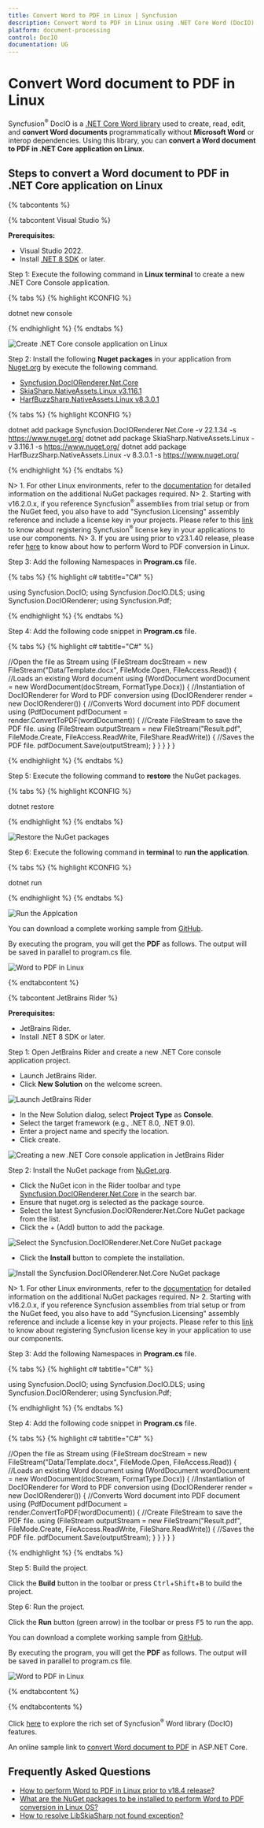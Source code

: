 ```yaml
---
title: Convert Word to PDF in Linux | Syncfusion
description: Convert Word to PDF in Linux using .NET Core Word (DocIO) library without Microsoft Word or interop dependencies.
platform: document-processing
control: DocIO
documentation: UG
---
```


# Convert Word document to PDF in Linux

Syncfusion<sup>&reg;</sup> DocIO is a [.NET Core Word library](https://www.syncfusion.com/document-processing/word-framework/net-core/word-library) used to create, read, edit, and **convert Word documents** programmatically without **Microsoft Word** or interop dependencies. Using this library, you can **convert a Word document to PDF in .NET Core application on Linux**.

## Steps to convert a Word document to PDF in .NET Core application on Linux

{% tabcontents %}

{% tabcontent Visual Studio %}

**Prerequisites:**

* Visual Studio 2022.
* Install [.NET 8 SDK](https://dotnet.microsoft.com/en-us/download/dotnet/8.0) or later.

Step 1: Execute the following command in **Linux terminal** to create a new .NET Core Console application.

{% tabs %}
{% highlight KCONFIG %}

dotnet new console

{% endhighlight %}
{% endtabs %}

![Create .NET Core console application on Linux](Linux-images/CreateNewProject1.png)

Step 2: Install the following **Nuget packages** in your application from [Nuget.org](https://www.nuget.org/) by execute the following command.

* [Syncfusion.DocIORenderer.Net.Core](https://www.nuget.org/packages/Syncfusion.DocIORenderer.Net.Core) 
* [SkiaSharp.NativeAssets.Linux v3.116.1](https://www.nuget.org/packages/SkiaSharp.NativeAssets.Linux/3.116.1)
* [HarfBuzzSharp.NativeAssets.Linux v8.3.0.1](https://www.nuget.org/packages/HarfBuzzSharp.NativeAssets.Linux/8.3.0.1)

{% tabs %}
{% highlight KCONFIG %}

dotnet add package Syncfusion.DocIORenderer.Net.Core -v 22.1.34 -s https://www.nuget.org/
dotnet add package SkiaSharp.NativeAssets.Linux -v 3.116.1 -s https://www.nuget.org/
dotnet add package HarfBuzzSharp.NativeAssets.Linux -v 8.3.0.1 -s https://www.nuget.org/

{% endhighlight %}
{% endtabs %}

N> 1. For other Linux environments, refer to the [documentation](https://help.syncfusion.com/document-processing/word/conversions/word-to-pdf/net/nuget-packages-required-word-to-pdf#additional-nuget-packages-required-for-linux) for detailed information on the additional NuGet packages required. 
N> 2. Starting with v16.2.0.x, if you reference Syncfusion<sup>&reg;</sup> assemblies from trial setup or from the NuGet feed, you also have to add "Syncfusion.Licensing" assembly reference and include a license key in your projects. Please refer to this [link](https://help.syncfusion.com/common/essential-studio/licensing/overview) to know about registering Syncfusion<sup>&reg;</sup> license key in your applications to use our components.
N> 3. If you are using prior to v23.1.40 release, please refer [here](https://help.syncfusion.com/document-processing/word/word-library/net/faq#what-are-the-nuget-packages-to-be-installed-to-perform-word-to-pdf-conversion-in-linux-os) to know about how to perform Word to PDF conversion in Linux.

Step 3: Add the following Namespaces in **Program.cs** file.

{% tabs %}
{% highlight c# tabtitle="C#" %}

using Syncfusion.DocIO;
using Syncfusion.DocIO.DLS;
using Syncfusion.DocIORenderer;
using Syncfusion.Pdf;

{% endhighlight %}
{% endtabs %}

Step 4: Add the following code snippet in **Program.cs** file.

{% tabs %}
{% highlight c# tabtitle="C#" %}

//Open the file as Stream
using (FileStream docStream = new FileStream("Data/Template.docx", FileMode.Open, FileAccess.Read))
{
    //Loads an existing Word document
    using (WordDocument wordDocument = new WordDocument(docStream, FormatType.Docx))
    {
        //Instantiation of DocIORenderer for Word to PDF conversion
        using (DocIORenderer render = new DocIORenderer())
        {
            //Converts Word document into PDF document
            using (PdfDocument pdfDocument = render.ConvertToPDF(wordDocument))
            {
                //Create FileStream to save the PDF file.
                using (FileStream outputStream = new FileStream("Result.pdf", FileMode.Create, FileAccess.ReadWrite, FileShare.ReadWrite))
                {
                    //Saves the PDF file.
                    pdfDocument.Save(outputStream);
                }
            }
        }
    }
}

{% endhighlight %}
{% endtabs %}

Step 5: Execute the following command to **restore** the NuGet packages.

{% tabs %}
{% highlight KCONFIG %}

dotnet restore

{% endhighlight %}
{% endtabs %}

![Restore the NuGet packages](Linux-images/Restore.png)

Step 6: Execute the following command in **terminal** to **run the application**.

{% tabs %}
{% highlight KCONFIG %}

dotnet run

{% endhighlight %}
{% endtabs %}

![Run the Applcation](Linux-images/Run.png)

You can download a complete working sample from [GitHub](https://github.com/SyncfusionExamples/DocIO-Examples/tree/main/Word-to-PDF-Conversion/Convert-Word-document-to-PDF/Linux/Convert-Word-Document-to-PDF).

By executing the program, you will get the **PDF** as follows. The output will be saved in parallel to program.cs file.

![Word to PDF in Linux](WordToPDF_images/OutputImage.png)

{% endtabcontent %}

{% tabcontent JetBrains Rider %}

**Prerequisites:**

* JetBrains Rider.
* Install .NET 8 SDK or later.

Step 1: Open JetBrains Rider and create a new .NET Core console application project.
* Launch JetBrains Rider.
* Click **New Solution** on the welcome screen.

![Launch JetBrains Rider](Linux-images/Launch-JetBrains-Rider.png)

* In the New Solution dialog, select **Project Type** as **Console**.
* Select the target framework (e.g., .NET 8.0, .NET 9.0).
* Enter a project name and specify the location.
* Click create.

![Creating a new .NET Core console application in JetBrains Rider](Linux-images/Create-Console-NET-core-sample.png)

Step 2: Install the NuGet package from [NuGet.org](https://www.nuget.org/).
* Click the NuGet icon in the Rider toolbar and type [Syncfusion.DocIORenderer.Net.Core](https://www.nuget.org/packages/Syncfusion.DocIORenderer.Net.Core) in the search bar.
* Ensure that nuget.org is selected as the package source.
* Select the latest Syncfusion.DocIORenderer.Net.Core NuGet package from the list.
* Click the + (Add) button to add the package.

![Select the Syncfusion.DocIORenderer.Net.Core NuGet package](Linux-images/Select-Syncfusion.DocIORenderer.Net.Core-NuGet.png)

* Click the **Install** button to complete the installation.

![Install the Syncfusion.DocIORenderer.Net.Core NuGet package](Linux-images/Install-Syncfusion.DocIORenderer.Net.Core-NuGet.png)

N> 1. For other Linux environments, refer to the [documentation](https://help.syncfusion.com/document-processing/word/conversions/word-to-pdf/net/nuget-packages-required-word-to-pdf#additional-nuget-packages-required-for-linux) for detailed information on the additional NuGet packages required. 
N> 2. Starting with v16.2.0.x, if you reference Syncfusion assemblies from trial setup or from the NuGet feed, you also have to add "Syncfusion.Licensing" assembly reference and include a license key in your projects. Please refer to this [link](https://help.syncfusion.com/common/essential-studio/licensing/overview) to know about registering Syncfusion license key in your application to use our components.

Step 3: Add the following Namespaces in **Program.cs** file.

{% tabs %}
{% highlight c# tabtitle="C#" %}

using Syncfusion.DocIO;
using Syncfusion.DocIO.DLS;
using Syncfusion.DocIORenderer;
using Syncfusion.Pdf;

{% endhighlight %}
{% endtabs %}

Step 4: Add the following code snippet in **Program.cs** file.

{% tabs %}
{% highlight c# tabtitle="C#" %}

//Open the file as Stream
using (FileStream docStream = new FileStream("Data/Template.docx", FileMode.Open, FileAccess.Read))
{
    //Loads an existing Word document
    using (WordDocument wordDocument = new WordDocument(docStream, FormatType.Docx))
    {
        //Instantiation of DocIORenderer for Word to PDF conversion
        using (DocIORenderer render = new DocIORenderer())
        {
            //Converts Word document into PDF document
            using (PdfDocument pdfDocument = render.ConvertToPDF(wordDocument))
            {
                //Create FileStream to save the PDF file.
                using (FileStream outputStream = new FileStream("Result.pdf", FileMode.Create, FileAccess.ReadWrite, FileShare.ReadWrite))
                {
                    //Saves the PDF file.
                    pdfDocument.Save(outputStream);
                }
            }
        }
    }
}

{% endhighlight %}
{% endtabs %}

Step 5: Build the project.

Click the **Build** button in the toolbar or press <kbd>Ctrl</kbd>+<kbd>Shift</kbd>+<kbd>B</kbd> to build the project.

Step 6: Run the project.

Click the **Run** button (green arrow) in the toolbar or press <kbd>F5</kbd> to run the app.

You can download a complete working sample from [GitHub](https://github.com/SyncfusionExamples/DocIO-Examples/tree/main/Word-to-PDF-Conversion/Convert-Word-document-to-PDF/Linux/Convert-Word-Document-to-PDF).

By executing the program, you will get the **PDF** as follows. The output will be saved in parallel to program.cs file.

![Word to PDF in Linux](WordToPDF_images/OutputImage.png)

{% endtabcontent %}

{% endtabcontents %}

Click [here](https://www.syncfusion.com/document-processing/word-framework/net-core) to explore the rich set of Syncfusion<sup>&reg;</sup> Word library (DocIO) features. 

An online sample link to [convert Word document to PDF](https://document.syncfusion.com/demos/word/wordtopdf#/tailwind) in ASP.NET Core. 

## Frequently Asked Questions

* [How to perform Word to PDF in Linux prior to v18.4 release?](https://help.syncfusion.com/document-processing/word/word-library/net/faqs/linux-faqs#how-to-perform-word-to-pdf-in-linux-prior-to-v184-release)
* [What are the NuGet packages to be installed to perform Word to PDF conversion in Linux OS?](https://help.syncfusion.com/document-processing/word/word-library/net/faqs/linux-faqs#what-are-the-nuget-packages-to-be-installed-to-perform-word-to-pdf-conversion-in-linux-os)
* [How to resolve LibSkiaSharp not found exception?](https://help.syncfusion.com/document-processing/word/word-library/net/faqs/linux-faqs#how-to-resolve-libskiasharp-not-found-exception)
